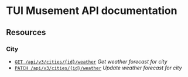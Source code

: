 # TUI Musement API documentation

## Resources

### City  
- [`GET /api/v3/cities/{id}/weather`](get-cities-weather.md) _Get weather forecast for city_  
- [`PATCH /api/v3/cities/{id}/weather`](patch-cities-weather.md) _Update weather forecast for city_  
